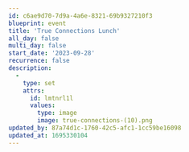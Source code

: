 ```yaml
---
id: c6ae9d70-7d9a-4a6e-8321-69b9327210f3
blueprint: event
title: 'True Connections Lunch'
all_day: false
multi_day: false
start_date: '2023-09-28'
recurrence: false
description:
  -
    type: set
    attrs:
      id: lmtnrl1l
      values:
        type: image
        image: true-connections-(10).png
updated_by: 87a74d1c-1760-42c5-afc1-1cc59be16098
updated_at: 1695330104
---
```

